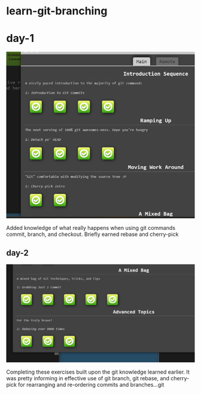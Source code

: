 # learn-git-branching

# day-1

![Completed Git exercises](<Screenshot 2024-02-20 004619.png>)

Added knowledge of what really happens when using git commands commit, branch, and checkout.
Briefly earned rebase and cherry-pick

## day-2

![Completed Git exercises 2](<Screenshot 2024-02-20 222946.png>)

Completing these exercises built upon the git knowledge learned earlier. It was pretty informing in effective use of git branch, git rebase, and cherry-pick
for rearranging and re-ordering commits and branches...git
